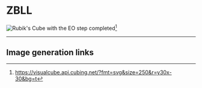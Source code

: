 # ZBLL
<image class="right" alt="Rubik's Cube with the EO step completed" src="/images/tutorial/zbll/zbll.svg">[^zbll]<br>

<hr>

## Image generation links
[^zbll]: <https://visualcube.api.cubing.net/?fmt=svg&size=250&r=y30x-30&bg=t>